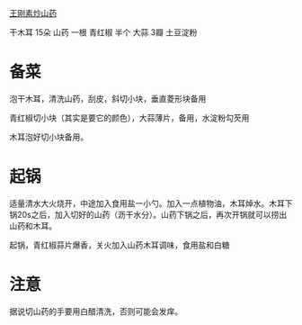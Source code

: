 [王刚素炒山药](https://www.bilibili.com/video/BV15L4y1q7oZ/?vd_source=386bdb94ff2a430f8d22a6de9755030c)

干木耳 15朵
山药   一根
青红椒  半个
大蒜    3瓣
土豆淀粉

# 备菜

泡干木耳，清洗山药，刮皮，斜切小块，垂直菱形块备用

青红椒切小块（其实是要它的颜色），大蒜薄片，备用，水淀粉勾芡用

木耳泡好切小块备用。

# 起锅

适量清水大火烧开，中途加入食用盐一小勺。加入一点植物油，木耳焯水。木耳下锅20s之后，加入切好的山药（沥干水分）。山药下锅之后，再次开锅就可以捞出山药和木耳。

起锅，青红椒蒜片爆香，关火加入山药木耳调味，食用盐和白糖

# 注意

据说切山药的手要用白醋清洗，否则可能会发痒。